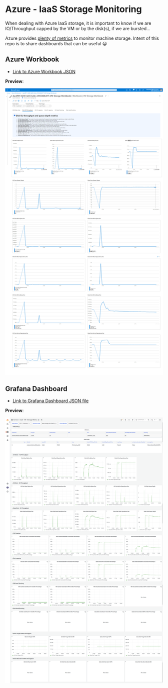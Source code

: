 # Azure - IaaS Storage Monitoring

When dealing with Azure IaaS storage, it is important to know if we are IO/Throughput capped by the VM or by the disk(s), if we are bursted...

Azure provides [plenty of metrics](https://learn.microsoft.com/en-us/azure/virtual-machines/disks-metrics) to monitor machine storage. Intent of this repo is to share dashboards that can be useful 😀


## Azure Workbook

* [Link to Azure Workbook JSON](templates/azure-workbook.json)

**Preview**:

![image](docs/preview-workbook.png)

## Grafana Dashboard

* [Link to Grafana Dashboard JSON file](templates/grafana-dashboard.json)

**Preview**:

![image](docs/preview-grafana.png)